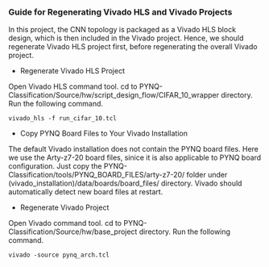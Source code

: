 
### Guide for Regenerating Vivado HLS and Vivado Projects


In this project, the CNN topology is packaged as a Vivado HLS block design, which is then included in the Vivado project. Hence, we should regenerate Vivado HLS project first, before regenerating the overall Vivado project.

- Regenerate Vivado HLS Project

Open Vivado HLS command tool. cd to PYNQ-Classification/Source/hw/script_design_flow/CIFAR_10_wrapper directory. Run the following command.

`vivado_hls -f run_cifar_10.tcl`


- Copy PYNQ Board Files to Your Vivado Installation

The default Vivado installation does not contain the PYNQ board files. Here we use the Arty-z7-20 board files, sinice it is also applicable to PYNQ board configuration. Just copy the PYNQ-Classification/tools/PYNQ_BOARD_FILES/arty-z7-20/ folder under (vivado_installation)/data/boards/board_files/ directory. Vivado should automatically detect new board files at restart.

- Regenerate Vivado Project

Open Vivado command tool. cd to PYNQ-Classification/Source/hw/base_project directory. Run the following command.

`vivado -source pynq_arch.tcl`

